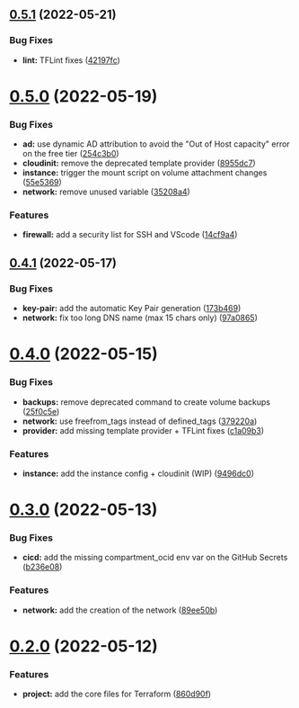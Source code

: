 ## [0.5.1](https://github.com/timoa/terraform-oci-vscode-server/compare/v0.5.0...v0.5.1) (2022-05-21)


### Bug Fixes

* **lint:** TFLint fixes ([42197fc](https://github.com/timoa/terraform-oci-vscode-server/commit/42197fcb4c522d82f9766d64b48e3b8314fac7ef))

# [0.5.0](https://github.com/timoa/terraform-oci-vscode-server/compare/v0.4.1...v0.5.0) (2022-05-19)


### Bug Fixes

* **ad:** use dynamic AD attribution to avoid the "Out of Host capacity" error on the free tier ([254c3b0](https://github.com/timoa/terraform-oci-vscode-server/commit/254c3b0e6d11eb045a64018db441c140a7b0423f))
* **cloudinit:** remove the deprecated template provider ([8955dc7](https://github.com/timoa/terraform-oci-vscode-server/commit/8955dc7db4677dcbc3a3f3914210880b2133a910))
* **instance:** trigger the mount script on volume attachment changes ([55e5369](https://github.com/timoa/terraform-oci-vscode-server/commit/55e536923776e4d7d86c4f63f1b8f5a6343990d8))
* **network:** remove unused variable ([35208a4](https://github.com/timoa/terraform-oci-vscode-server/commit/35208a49aae25bf9efb127628a4fbb4ab3989dce))


### Features

* **firewall:** add a security list for SSH and VScode ([14cf9a4](https://github.com/timoa/terraform-oci-vscode-server/commit/14cf9a4aee110da4e67a83d06c85755a20c910bb))

## [0.4.1](https://github.com/timoa/terraform-oci-vscode-server/compare/v0.4.0...v0.4.1) (2022-05-17)


### Bug Fixes

* **key-pair:** add the automatic Key Pair generation ([173b469](https://github.com/timoa/terraform-oci-vscode-server/commit/173b4698f2eca04047d7df6316fb2245594f6fd2))
* **network:** fix too long DNS name (max 15 chars only) ([97a0865](https://github.com/timoa/terraform-oci-vscode-server/commit/97a08652502c191e154cc67421b5f40650ee2c00))

# [0.4.0](https://github.com/timoa/terraform-oci-vscode-server/compare/v0.3.0...v0.4.0) (2022-05-15)


### Bug Fixes

* **backups:** remove deprecated command to create volume backups ([25f0c5e](https://github.com/timoa/terraform-oci-vscode-server/commit/25f0c5e62d5e36844dafb6cab65bb6cebf4527ba))
* **network:** use freefrom_tags instead of defined_tags ([379220a](https://github.com/timoa/terraform-oci-vscode-server/commit/379220ab91fd3f364b277ce5fcf570b73caca69e))
* **provider:** add missing template provider + TFLint fixes ([c1a09b3](https://github.com/timoa/terraform-oci-vscode-server/commit/c1a09b341f4072e42804a936f06cc12eca8337c2))


### Features

* **instance:** add the instance config + cloudinit (WIP) ([9496dc0](https://github.com/timoa/terraform-oci-vscode-server/commit/9496dc0dc9fd9a94afd15ef40712c846b28be06e))

# [0.3.0](https://github.com/timoa/terraform-oci-vscode-server/compare/v0.2.0...v0.3.0) (2022-05-13)


### Bug Fixes

* **cicd:** add the missing compartment_ocid env var on the GitHub Secrets ([b236e08](https://github.com/timoa/terraform-oci-vscode-server/commit/b236e0817acc12cf0f8e6d78a1e9eed5b1a00718))


### Features

* **network:** add the creation of the network ([89ee50b](https://github.com/timoa/terraform-oci-vscode-server/commit/89ee50b8bb4ea06d282a54f9bcd9064826358bdf))

# [0.2.0](https://github.com/timoa/terraform-oci-vscode-server/compare/v0.1.0...v0.2.0) (2022-05-12)


### Features

* **project:** add the core files for Terraform ([860d90f](https://github.com/timoa/terraform-oci-vscode-server/commit/860d90f651b9f646b30c712282d059ff959f33f3))
